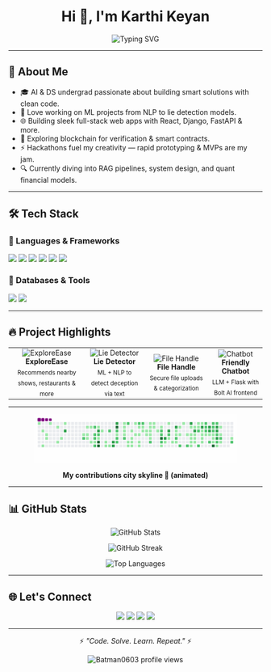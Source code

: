 <h1 align="center">Hi 👋, I'm Karthi Keyan</h1>

<div align="center">
  <img src="https://readme-typing-svg.herokuapp.com?font=Fira+Code&size=24&pause=1000&color=00F7FF&center=true&vCenter=true&width=435&lines=AI+%26+DS+Engineer;Full-Stack+Developer;ML+%7C+Blockchain+Explorer;Always+building+cool+stuff..." alt="Typing SVG" />
</div>

---

## 🚀 About Me

- 🎓 AI & DS undergrad passionate about building smart solutions with clean code.  
- 🤖 Love working on ML projects from NLP to lie detection models.  
- 🌐 Building sleek full-stack web apps with React, Django, FastAPI & more.  
- 🔗 Exploring blockchain for verification & smart contracts.  
- ⚡ Hackathons fuel my creativity — rapid prototyping & MVPs are my jam.  
- 🔍 Currently diving into RAG pipelines, system design, and quant financial models.

---

## 🛠 Tech Stack

### 🚀 Languages & Frameworks
<p>
  <img src="https://img.shields.io/badge/-Python-3776AB?style=for-the-badge&logo=python" />
  <img src="https://img.shields.io/badge/-C-00599C?style=for-the-badge&logo=c" />
  <img src="https://img.shields.io/badge/-JavaScript-F7DF1E?style=for-the-badge&logo=javascript&logoColor=black" />
  <img src="https://img.shields.io/badge/-React-61DAFB?style=for-the-badge&logo=react&logoColor=black" />
  <img src="https://img.shields.io/badge/-Django-092E20?style=for-the-badge&logo=django" />
  <img src="https://img.shields.io/badge/-FastAPI-009688?style=for-the-badge&logo=fastapi" />
</p>

### 💾 Databases & Tools
<p>
  <img src="https://img.shields.io/badge/-MySQL-4479A1?style=for-the-badge&logo=mysql" />
  <img src="https://img.shields.io/badge/-Supabase-3ECF8E?style=for-the-badge&logo=supabase" />
</p>

---

## 🔥 Project Highlights

<table>
  <tr>
    <td align="center">
      <img src="https://media.tenor.com/1W8ok4oQJh8AAAAC/searching.gif" width="120" alt="ExploreEase" /><br/>
      <b>ExploreEase</b><br/>
      <sub>Recommends nearby shows, restaurants & more</sub>
    </td>
    <td align="center">
      <img src="https://media.giphy.com/media/ifBvlA3m32lA5t2H6A/giphy.gif" width="120" alt="Lie Detector" /><br/>
      <b>Lie Detector</b><br/>
      <sub>ML + NLP to detect deception via text</sub>
    </td>
    <td align="center">
      <img src="https://media.giphy.com/media/JIX9t2j0ZTN9S/giphy.gif" width="120" alt="File Handle" /><br/>
      <b>File Handle</b><br/>
      <sub>Secure file uploads & categorization</sub>
    </td>
    <td align="center">
      <img src="https://media.giphy.com/media/QBd2kLB5qDmysEXre9/giphy.gif" width="120" alt="Chatbot" /><br/>
      <b>Friendly Chatbot</b><br/>
      <sub>LLM + Flask with Bolt AI frontend</sub>
    </td>
  </tr>
</table>

---

<div align="center">
  <img src="https://github.com/Platane/snk/raw/output/github-contribution-grid-snake.gif" alt="3D Skyline GIF" width="80%" />
  <p><strong>My contributions city skyline 🌆 (animated)</strong></p>
</div>

---

## 📊 GitHub Stats

<p align="center">
  <img src="https://github-readme-stats.vercel.app/api?username=Batman0603&show_icons=true&theme=radical" alt="GitHub Stats" />
</p>
<p align="center">
  <img src="https://github-readme-streak-stats.herokuapp.com/?user=Batman0603&theme=radical" alt="GitHub Streak" />
</p>
<p align="center">
  <img src="https://github-readme-stats.vercel.app/api/top-langs/?username=Batman0603&layout=compact&theme=radical" alt="Top Languages" />
</p>

---

## 🌐 Let's Connect

<p align="center">
  <a href="mailto:karthikeyan060311@gmail.com"><img src="https://img.shields.io/badge/Gmail-D14836?style=for-the-badge&logo=gmail&logoColor=white" /></a>
  <a href="https://linkedin.com/in/karthikeyan-k-r-494a0a2a1"><img src="https://img.shields.io/badge/LinkedIn-0A66C2?style=for-the-badge&logo=linkedin&logoColor=white" /></a>
  <a href="https://github.com/Batman0603"><img src="https://img.shields.io/badge/GitHub-100000?style=for-the-badge&logo=github&logoColor=white" /></a>
  <a href="https://instagram.com/dany_koker_11kr"><img src="https://img.shields.io/badge/Instagram-E4405F?style=for-the-badge&logo=instagram&logoColor=white" /></a>
</p>

---

<p align="center">⚡ <i>"Code. Solve. Learn. Repeat."</i> ⚡</p>

<p align="center">
  <img src="https://komarev.com/ghpvc/?username=Batman0603&label=Profile%20views&color=0e75b6&style=flat" alt="Batman0603 profile views" />
</p>
